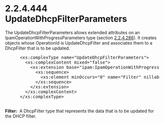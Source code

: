 <html dir="LTR" xmlns:mshelp="http://msdn.microsoft.com/mshelp" xmlns:ddue="http://ddue.schemas.microsoft.com/authoring/2003/5" xmlns:xlink="http://www.w3.org/1999/xlink" xmlns:tool="http://www.microsoft.com/tooltip">
 <body>
 <div id="header">
 <h1 class="heading">2.2.4.444 UpdateDhcpFilterParameters</h1>
 </div>
 <div id="mainSection">
 <div id="mainBody">
 <div id="allHistory" class="saveHistory"></div>
 <div id="sectionSection0" class="section" name="collapseableSection">
 

<p>The UpdateDhcpFilterParameters allows extended attributes on
an IpamOperationWithProgressParameters type (section <a href="99fc6063-33f2-47ef-8db7-91d89369e3dc.md">2.2.4.286</a>). It creates
objects whose OperationId is UpdateDhcpFilter and associates them to a
DhcpFilter that is to be updated.</p>

<dl>
<dd>
<div><pre> &lt;xs:complexType name=&quot;UpdateDhcpFilterParameters&quot;&gt;
   &lt;xs:complexContent mixed=&quot;false&quot;&gt;
     &lt;xs:extension base=&quot;ipam:IpamOperationWithProgressParameters&quot;&gt;
       &lt;xs:sequence&gt;
         &lt;xs:element minOccurs=&quot;0&quot; name=&quot;Filter&quot; nillable=&quot;true&quot; type=&quot;DhcpFilter&quot; /&gt;
       &lt;/xs:sequence&gt;
     &lt;/xs:extension&gt;
   &lt;/xs:complexContent&gt;
 &lt;/xs:complexType&gt;
  
</pre></div>
</dd></dl>

<p><b>Filter: </b> A DhcpFilter type that represents the
data that is to be updated for the DHCP filter.</p>


 </div>
 </div>
 </div>
 </body>
</html>